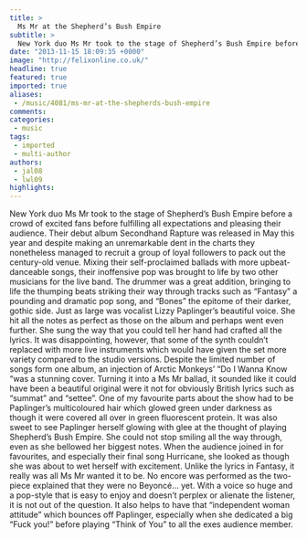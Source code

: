 ```yaml
---
title: >
  Ms Mr at the Shepherd’s Bush Empire
subtitle: >
  New York duo Ms Mr took to the stage of Shepherd’s Bush Empire before a crowd of excited fans before fulfilling all expectations and pleasing their audience.
date: "2013-11-15 18:09:35 +0000"
image: "http://felixonline.co.uk/"
headline: true
featured: true
imported: true
aliases:
 - /music/4081/ms-mr-at-the-shepherds-bush-empire
comments:
categories:
 - music
tags:
 - imported
 - multi-author
authors:
 - jal08
 - lwl09
highlights:
---
```


New York duo Ms Mr took to the stage of Shepherd’s Bush Empire before a crowd of excited fans before fulfilling all expectations and pleasing their audience.
 Their debut album Secondhand Rapture was released in May this year and despite making an unremarkable dent in the charts they nonetheless managed to recruit a group of loyal followers to pack out the century-old venue.
 Mixing their self-proclaimed ballads with more upbeat-danceable songs, their inoffensive pop was brought to life by two other musicians for the live band. The drummer was a great addition, bringing to life the thumping beats striking their way through tracks such as “Fantasy” a pounding and dramatic pop song, and “Bones” the epitome of their darker, gothic side.
 Just as large was vocalist Lizzy Paplinger’s beautiful voice. She hit all the notes as perfect as those on the album and perhaps went even further. She sung the way that you could tell her hand had crafted all the lyrics.
 It was disappointing, however, that some of the synth couldn’t replaced with more live instruments which would have given the set more variety compared to the studio versions.
 Despite the limited number of songs form one album, an injection of Arctic Monkeys’ “Do I Wanna Know “was a stunning cover. Turning it into a Ms Mr ballad, it sounded like it could have been a beautiful original were it not for obviously British lyrics such as “summat” and “settee”.
 One of my favourite parts about the show had to be Paplinger’s multicoloured hair which glowed green under darkness as though it were covered all over in green fluorescent protein.
 It was also sweet to see Paplinger herself glowing with glee at the thought of playing Shepherd’s Bush Empire. She could not stop smiling all the way through, even as she bellowed her biggest notes. When the audience joined in for favourites, and especially their final song Hurricane, she looked as though she was about to wet herself with excitement. Unlike the lyrics in Fantasy, it really was all Ms Mr wanted it to be.
 No encore was performed as the two-piece explained that they were no Beyoncé... yet. With a voice so huge and a pop-style that is easy to enjoy and doesn’t perplex or alienate the listener, it is not out of the question. It also helps to have that “independent woman attitude” which bounces off Paplinger, especially when she dedicated a big “Fuck you!” before playing “Think of You” to all the exes audience member.
